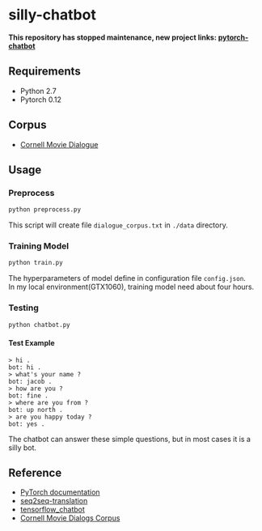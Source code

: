 # silly-chatbot 
**This repository has stopped maintenance, new project links: [pytorch-chatbot](https://github.com/czs0x55aa/pytorch-chatbot)**

## Requirements
- Python 2.7
- Pytorch 0.12

## Corpus
- [Cornell Movie Dialogue](https://www.cs.cornell.edu/~cristian/Cornell_Movie-Dialogs_Corpus.html)

## Usage
### Preprocess
```python
python preprocess.py
```
This script will create file `dialogue_corpus.txt` in `./data` directory.

### Training Model
```python
python train.py
```
The hyperparameters of model define in configuration file `config.json`.  
In my local environment(GTX1060), training model need about four hours.

### Testing
```python
python chatbot.py
```

#### Test Example
```
> hi .
bot: hi .
> what's your name ?
bot: jacob .
> how are you ?
bot: fine .
> where are you from ?
bot: up north .
> are you happy today ?
bot: yes .
```
The chatbot can answer these simple questions, but in most cases it is a silly bot.

## Reference
- [PyTorch documentation](http://pytorch.org/docs/0.1.12/)
- [seq2seq-translation](https://github.com/spro/practical-pytorch/tree/master/seq2seq-translation)
- [tensorflow_chatbot](https://github.com/llSourcell/tensorflow_chatbot)
- [Cornell Movie Dialogs Corpus](https://github.com/suriyadeepan/datasets/tree/master/seq2seq/cornell_movie_corpus)
